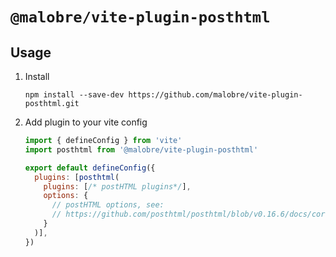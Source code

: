 # `@malobre/vite-plugin-posthtml`

## Usage

1. Install 
    ```shell
    npm install --save-dev https://github.com/malobre/vite-plugin-posthtml.git
    ```
1. Add plugin to your vite config
    ```js
    import { defineConfig } from 'vite'
    import posthtml from '@malobre/vite-plugin-posthtml'

    export default defineConfig({
      plugins: [posthtml(
        plugins: [/* postHTML plugins*/],
        options: {
          // postHTML options, see:
          // https://github.com/posthtml/posthtml/blob/v0.16.6/docs/core.md#posthtml-options
        }
      )],
    })
   ```
